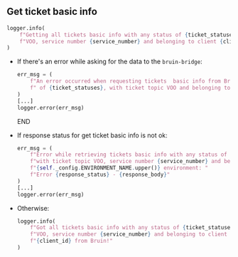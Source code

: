 ## Get ticket basic info
```python
logger.info(
    f"Getting all tickets basic info with any status of {ticket_statuses}, with ticket topic "
    f"VOO, service number {service_number} and belonging to client {client_id} from Bruin..."
)
```

* If there's an error while asking for the data to the `bruin-bridge`:
  ```python
  err_msg = (
      f"An error occurred when requesting tickets  basic info from Bruin API with any status"
      f" of {ticket_statuses}, with ticket topic VOO and belonging to client {client_id} -> {e}"
  )
  [...]
  logger.error(err_msg)
  ```
  END

* If response status for get ticket basic info is not ok:
  ```python
  err_msg = (
      f"Error while retrieving tickets basic info with any status of {ticket_statuses}, "
      f"with ticket topic VOO, service number {service_number} and belonging to client {client_id} in "
      f"{self._config.ENVIRONMENT_NAME.upper()} environment: "
      f"Error {response_status} - {response_body}"
  )
  [...]
  logger.error(err_msg)
  ```
* Otherwise:
  ```python
  logger.info(
      f"Got all tickets basic info with any status of {ticket_statuses}, with ticket topic "
      f"VOO, service number {service_number} and belonging to client "
      f"{client_id} from Bruin!"
  )
  ```